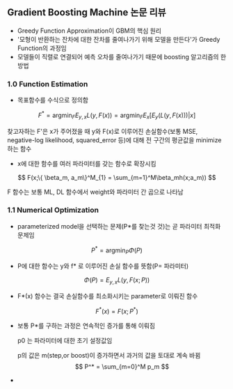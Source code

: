 ## Gradient Boosting Machine 논문 리뷰

* Greedy Function Approximation이 GBM의 핵심 원리
* '모형이 반환하는 잔차에 대한 잔차를 줄여나가기 위해 모델을 만든다'가 Greedy Function의 과정임
* 모델들이 직렬로 연결되어 예측 오차를 줄여나가기 때문에 boosting 알고리즘의 한 방법



### 1.0 Function Estimation

* 목표함수를 수식으로 정의함

$$
F^* = \mathop{\arg\min}_{F}E_{y,x}L(y,F(x)) = \mathop{arg min}_{F}E_{x}[E_y(L(y,F(x)))| x]
$$

찾고자하는 F'은 x가 주어졌을 때 y와 F(x)로 이루어진 손실함수(보통 MSE, negative-log likelihood, squared_error 등)에 대해 전 구간의 평균값을 minimize 하는 함수

* x에 대한 함수를 여러 파라미터를 갖는 함수로 확장시킴

$$
F(x;\{ \beta_m, a_m\}^M_{1} = \sum_{m=1}^M\beta_mh(x;a_m))
$$

F 함수는 보통 ML, DL 함수에서 weight와 파라미터 간 곱으로 나타남

### 1.1 Numerical Optimization

* parameterized model을 선택하는 문제(P*를 찾는것 것)는 곧 파라미터 최적화 문제임

$$
P^* = \mathop{arg min}_P\Phi(P)
$$

* P에 대한 함수는 y와 f* 로 이루어진 손실 함수를 뜻함(P= 파라미터)

$$
\Phi(P) = E_{y,x}L(y,F(x;P))
$$

* F*(x) 함수는 결국 손실함수를 최소화시키는 parameter로 이뤄진 함수

$$
F^*(x) = F(x;P^*)
$$

* 보통 P*를 구하는 과정은 연속적인 증가를 통해 이뤄짐

  p0 는 파라미터에 대한 초기 설정값임

  p의 값은 m(step,or boost)이 증가하면서 과거의 값을 토대로 계속 바뀜
  $$
  P^* = \sum_{m=0}^M p_m
  $$
  

* 





















